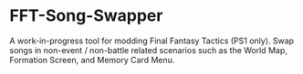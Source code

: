 # FFT-Song-Swapper
A work-in-progress tool for modding Final Fantasy Tactics (PS1 only). Swap songs in non-event / non-battle related scenarios such as the World Map, Formation Screen, and Memory Card Menu.
